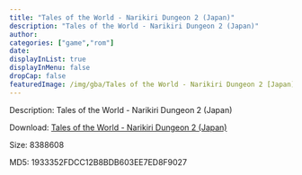 ```yaml
---
title: "Tales of the World - Narikiri Dungeon 2 (Japan)"
description: "Tales of the World - Narikiri Dungeon 2 (Japan)"
author: 
categories: ["game","rom"]
date: 
displayInList: true
displayInMenu: false
dropCap: false
featuredImage: /img/gba/Tales of the World - Narikiri Dungeon 2 [Japan].jpg
---
```


Description: Tales of the World - Narikiri Dungeon 2 (Japan)

Download: <a style="text-decoration:underline;" href="https://mega.nz/#!nbxW3Ayb!ahtoIG38u0MoleIgXodaDgijeM_vljMbz4lxuwfYu18" target = "_blank" rel = "nofollow" > Tales of the World - Narikiri Dungeon 2 (Japan)</a>

Size: 8388608

MD5: 1933352FDCC12B8BDB603EE7ED8F9027

